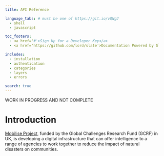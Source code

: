 ```yaml
---
title: API Reference

language_tabs: # must be one of https://git.io/vQNgJ
  - shell 
  - javascript

toc_footers:
  - <a href='#'>Sign Up for a Developer Key</a>
  - <a href='https://github.com/lord/slate'>Documentation Powered by Slate</a>

includes:
  - installation
  - authentication
  - categories
  - layers
  - errors

search: true
---
```



<aside class="warning">WORK IN PROGRESS AND NOT COMPLETE</aside>

# Introduction

[Mobilise Project](http://www.mobilise-project.org.uk/), funded by the Global Challenges Research Fund (GCRF) in UK, is developing a digital infrastructure that can offer intelligence to a range of agencies to work together to reduce the impact of natural disasters on communities.

